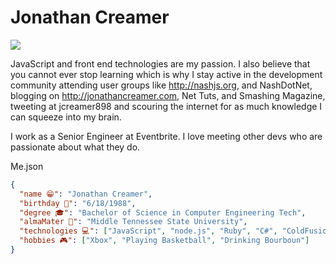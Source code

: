 # Jonathan Creamer

![](https://d.pr/i/t8opIT+)

JavaScript and front end technologies are my passion. I also believe that you cannot ever stop learning which is why I stay active in the development community attending user groups like http://nashjs.org, and NashDotNet, blogging on http://jonathancreamer.com, Net Tuts, and Smashing Magazine, tweeting at jcreamer898 and scouring the internet for as much knowledge I can squeeze into my brain.

I work as a Senior Engineer at Eventbrite. I love meeting other devs who are passionate about what they do.

Me.json

```json
{
  "name 😁": "Jonathan Creamer",
  "birthday 🍰": "6/18/1988",
  "degree 🎓️": "Bachelor of Science in Computer Engineering Tech",
  "almaMater 🎒": "Middle Tennessee State University",
  "technologies 💻️": ["JavaScript", "node.js", "Ruby", "C#", "ColdFusion", "Python"],
  "hobbies 🎮️": ["Xbox", "Playing Basketball", "Drinking Bourboun"]
}
```

<!--
**jcreamer898/jcreamer898** is a ✨ _special_ ✨ repository because its `README.md` (this file) appears on your GitHub profile.

Here are some ideas to get you started:

- 🔭 I’m currently working on ...
- 🌱 I’m currently learning ...
- 👯 I’m looking to collaborate on ...
- 🤔 I’m looking for help with ...
- 💬 Ask me about ...
- 📫 How to reach me: ...
- 😄 Pronouns: ...
- ⚡ Fun fact: ...
-->
